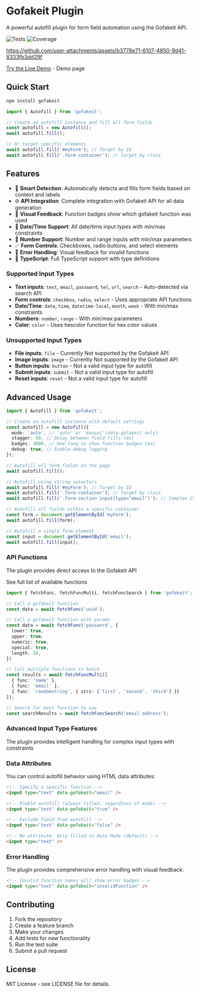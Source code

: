 # Gofakeit Plugin

A powerful autofill plugin for form field automation using the Gofakeit API.

![Tests](https://img.shields.io/badge/tests-197%20passed-brightgreen) ![Coverage](https://img.shields.io/badge/coverage-85%25-green)

https://github.com/user-attachments/assets/b3778e71-6107-4850-9d41-8333fb3dd29f

[Try the Live Demo](https://brianvoe.github.io/gofakeit_js/) - Demo page

## Quick Start

```bash
npm install gofakeit
```

```typescript
import { Autofill } from 'gofakeit';

// Create an autofill instance and fill all form fields
const autofill = new Autofill();
await autofill.fill();

// Or target specific elements
await autofill.fill('#myForm'); // Target by ID
await autofill.fill('.form-container'); // Target by class
```

## Features

- 🎯 **Smart Detection**: Automatically detects and fills form fields based on context and labels
- 🌐 **API Integration**: Complete integration with Gofakeit API for all data generation
- 🎨 **Visual Feedback**: Function badges show which gofakeit function was used
- 📅 **Date/Time Support**: All date/time input types with min/max constraints
- 🔢 **Number Support**: Number and range inputs with min/max parameters
- ✅ **Form Controls**: Checkboxes, radio buttons, and select elements
- 🚫 **Error Handling**: Visual feedback for invalid functions
- 🔧 **TypeScript**: Full TypeScript support with type definitions

### Supported Input Types

- **Text inputs**: `text`, `email`, `password`, `tel`, `url`, `search` - Auto-detected via search API
- **Form controls**: `checkbox`, `radio`, `select` - Uses appropriate API functions
- **Date/Time**: `date`, `time`, `datetime-local`, `month`, `week` - With min/max constraints
- **Numbers**: `number`, `range` - With min/max parameters
- **Color**: `color` - Uses hexcolor function for hex color values

### Unsupported Input Types

- **File inputs**: `file` - Currently Not supported by the Gofakeit API
- **Image inputs**: `image` - Currently Not supported by the Gofakeit API
- **Button inputs**: `button` - Not a valid input type for autofill
- **Submit inputs**: `submit` - Not a valid input type for autofill
- **Reset inputs**: `reset` - Not a valid input type for autofill

## Advanced Usage

```typescript
import { Autofill } from 'gofakeit';

// Create an autofill instance with default settings
const autofill = new Autofill({
  mode: 'auto', // 'auto' or 'manual'(data-gofakeit only)
  stagger: 50, // Delay between field fills (ms)
  badges: 3000, // How long to show function badges (ms)
  debug: true, // Enable debug logging
});

// Autofill all form fields on the page
await autofill.fill();

// Autofill using string selectors
await autofill.fill('#myForm'); // Target by ID
await autofill.fill('.form-container'); // Target by class
await autofill.fill('.form-section input[type="email"]'); // Complex CSS selector

// Autofill all fields within a specific container
const form = document.getElementById('myForm');
await autofill.fill(form);

// Autofill a single form element
const input = document.getElementById('email');
await autofill.fill(input);
```

### API Functions

The plugin provides direct access to the Gofakeit API

See full list of available functions

```typescript
import { fetchFunc, fetchFuncMulti, fetchFuncSearch } from 'gofakeit';

// Call a gofakeit function
const data = await fetchFunc('uuid');

// Call a gofakeit function with params
const data = await fetchFunc('password', {
  lower: true,
  upper: true,
  numeric: true,
  special: true,
  length: 10,
})

// Call multiple functions in batch
const results = await fetchFuncMulti([
  { func: 'name' },
  { func: 'email' },
  { func: 'randomstring', { strs: ['first', 'second', 'third'] }}
]);

// Search for best function to use
const searchResults = await fetchFuncSearch('email address');
```

### Advanced Input Type Features

The plugin provides intelligent handling for complex input types with constraints

### Data Attributes

You can control autofill behavior using HTML data attributes:

```html
<!-- Specify a specific function -->
<input type="text" data-gofakeit="email" />

<!-- Enable autofill (always filled, regardless of mode) -->
<input type="text" data-gofakeit="true" />

<!-- Exclude field from autofill -->
<input type="text" data-gofakeit="false" />

<!-- No attribute: Only filled in Auto Mode (default) -->
<input type="text" />
```

### Error Handling

The plugin provides comprehensive error handling with visual feedback:

```html
<!-- Invalid function names will show error badges -->
<input type="text" data-gofakeit="invalidFunction" />
```

## Contributing

1. Fork the repository
2. Create a feature branch
3. Make your changes
4. Add tests for new functionality
5. Run the test suite
6. Submit a pull request

## License

MIT License - see LICENSE file for details.
